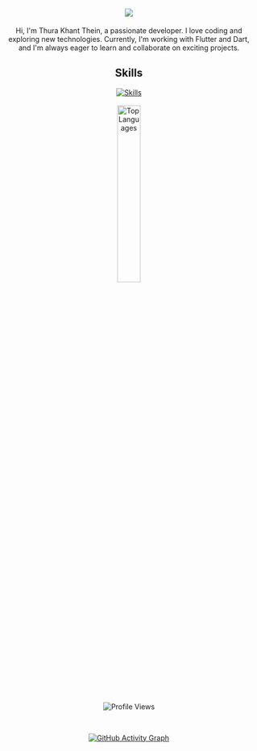 <!-- Typing Animation -->
<h1 align="center">
  <a href="https://git.io/typing-svg">
    <img src="https://readme-typing-svg.herokuapp.com/?lines=Hello,+There!+👋;I+am+Thura+Khant+Thein....;Nice+to+meet+you!&center=true&size=20">
  </a>
</h1>

<!-- About Me -->
<p align="center">
  Hi, I'm Thura Khant Thein, a passionate developer. I love coding and exploring new technologies. Currently, I'm working with Flutter and Dart, and I'm always eager to learn and collaborate on exciting projects.
</p>

<!-- Skills and Stats -->
<div align="center">
  <h2 align="center">Skills</h2>
  <div align="center">
    <a href="https://skillicons.dev">
      <img src="https://skillicons.dev/icons?i=flutter,dart,python,haskell,swift,androidstudio,&perline=4" alt="Skills">
    </a>
  </div>
  <br>
  <div align="center">
    <img width="30%" src="https://github-readme-stats.vercel.app/api/top-langs/?username=thurakhant&layout=compact&theme=radical" alt="Top Languages">
  </div>
</div>

<!-- Profile Views Counter -->
<p align="center">
  <img src="https://komarev.com/ghpvc/?username=thurakhant" alt="Profile Views">
</p>

<!-- Add some spacing -->
<br>

<!-- GitHub Activity Graph -->
<p align="center">
  <a href="https://github.com/ashutosh00710/github-readme-activity-graph">
    <img src="https://github-readme-activity-graph.vercel.app/graph?username=thurakhant&theme=github" alt="GitHub Activity Graph">
  </a>
</p>
